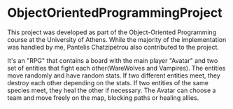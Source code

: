 # ObjectOrientedProgrammingProject

This project was developed as part of the Object-Oriented Programming course at the University of Athens. While the majority of the implementation was handled by me, Pantelis Chatzipetrou also contributed to the project.

It's an "RPG" that contains a board with the main player "Avatar" and two set of entities that fight each other(WareWolves and Vampires).
The entities move randomly and have random stats. If two different entities meet, they destroy each other depending on the stats. If two entities of the same species meet, they heal the other if necessary. The Avatar can choose a team and move freely on the map, blocking paths or healing allies.  
